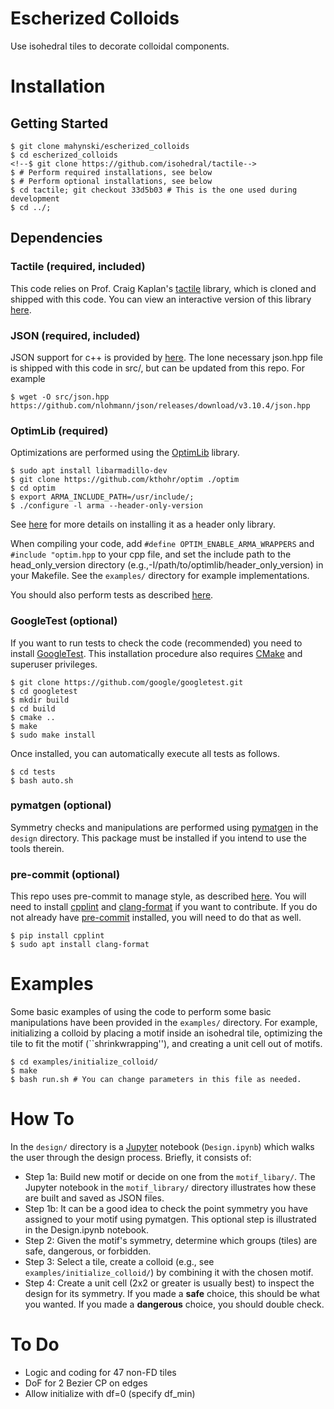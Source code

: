 # Escherized Colloids

Use isohedral tiles to decorate colloidal components.

Installation
============

Getting Started
---------------

~~~code
$ git clone mahynski/escherized_colloids
$ cd escherized_colloids
<!--$ git clone https://github.com/isohedral/tactile-->
$ # Perform required installations, see below
$ # Perform optional installations, see below
$ cd tactile; git checkout 33d5b03 # This is the one used during development
$ cd ../;
~~~

Dependencies
------------

### Tactile (required, included)
This code relies on Prof. Craig Kaplan's [tactile](https://github.com/isohedral/tactile) library, which is cloned and shipped with this code.
You can view an interactive version of this library [here](https://isohedral.ca/software/tactile/).

### JSON (required, included)
JSON support for c++ is provided by [here](https://github.com/nlohmann/json). The lone necessary json.hpp file is shipped with this code in
src/, but can be updated from this repo. For example

~~~code
$ wget -O src/json.hpp https://github.com/nlohmann/json/releases/download/v3.10.4/json.hpp
~~~

### OptimLib (required)
Optimizations are performed using the [OptimLib](https://optimlib.readthedocs.io/en/latest/) library.

~~~code
$ sudo apt install libarmadillo-dev
$ git clone https://github.com/kthohr/optim ./optim
$ cd optim
$ export ARMA_INCLUDE_PATH=/usr/include/; 
$ ./configure -l arma --header-only-version
~~~

See [here](https://optimlib.readthedocs.io/en/latest/installation.html) for more details on installing it as a header only library.

When compiling your code, add `#define OPTIM_ENABLE_ARMA_WRAPPERS` and `#include "optim.hpp` to your cpp file, and set the include path to the head_only_version directory (e.g.,-I/path/to/optimlib/header_only_version) in your Makefile. See the `examples/` directory for example implementations.

You should also perform tests as described [here](https://optimlib.readthedocs.io/en/latest/examples_and_tests.html).

### GoogleTest (optional)
If you want to run tests to check the code (recommended) you need to install [GoogleTest](https://github.com/google/googletest).  This installation procedure also requires [CMake](http://www.cmake.org/) and superuser privileges.

~~~code
$ git clone https://github.com/google/googletest.git
$ cd googletest
$ mkdir build
$ cd build
$ cmake ..
$ make
$ sudo make install
~~~

Once installed, you can automatically execute all tests as follows.

~~~code
$ cd tests
$ bash auto.sh
~~~

### pymatgen (optional)
Symmetry checks and manipulations are performed using [pymatgen](https://pymatgen.org/) in the `design` directory.  This package must be installed if you intend to use the tools therein.

### pre-commit (optional)
This repo uses pre-commit to manage style, as described [here](https://github.com/bmorcos/pre-commit-hooks-cpp).  You will need to install [cpplint](https://pypi.org/project/cpplint/) and [clang-format](https://clang.llvm.org/docs/ClangFormat.html) if you want to contribute. If you do not already have [pre-commit](https://pre-commit.com/) installed, you will need to do that as well.

~~~code
$ pip install cpplint
$ sudo apt install clang-format
~~~

Examples
========
Some basic examples of using the code to perform some basic manipulations have been provided in the `examples/` directory. For example, initializing a colloid by placing a motif inside an isohedral tile, optimizing the tile to fit the motif (``shrinkwrapping''), and creating a unit cell out of motifs.

~~~code
$ cd examples/initialize_colloid/
$ make
$ bash run.sh # You can change parameters in this file as needed.
~~~

How To
======

In the `design/` directory is a [Jupyter](https://jupyter.org/) notebook (`Design.ipynb`) which walks the user through the design process.  Briefly, it consists of:

* Step 1a: Build new motif or decide on one from the `motif_libary/`.  The Jupyter notebook in the `motif_library/` directory illustrates how these are built and saved as JSON files.
* Step 1b: It can be a good idea to check the point symmetry you have assigned to your motif using pymatgen.  This optional step is illustrated in the Design.ipynb notebook.
* Step 2: Given the motif's symmetry, determine which groups (tiles) are safe, dangerous, or forbidden.
* Step 3: Select a tile, create a colloid (e.g., see `examples/initialize_colloid/`) by combining it with the chosen motif.
* Step 4: Create a unit cell (2x2 or greater is usually best) to inspect the design for its symmetry.  If you made a **safe** choice, this should be what you wanted. If you
made a **dangerous** choice, you should double check.

To Do
=====
* Logic and coding for 47 non-FD tiles
* DoF for 2 Bezier CP on edges
* Allow initialize with df=0 (specify df_min)
